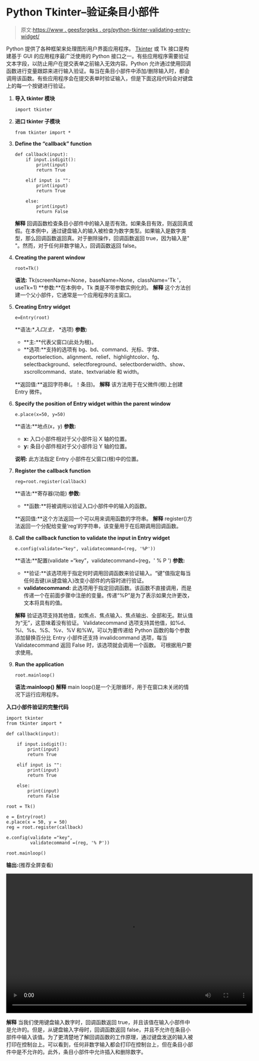 # Python Tkinter–验证条目小部件

> 原文:[https://www . geesforgeks . org/python-tkinter-validating-entry-widget/](https://www.geeksforgeeks.org/python-tkinter-validating-entry-widget/)

Python 提供了各种框架来处理图形用户界面应用程序。 [Tkinter](https://www.geeksforgeeks.org/python-gui-tkinter/) 或 Tk 接口是构建基于 GUI 的应用程序最广泛使用的 Python 接口之一。有些应用程序需要验证文本字段，以防止用户在提交表单之前输入无效内容。Python 允许通过使用回调函数进行变量跟踪来进行输入验证。每当在条目小部件中添加/删除输入时，都会调用该函数。有些应用程序会在提交表单时验证输入，但是下面这段代码会对键盘上的每一个按键进行验证。

1.  **导入 tkinter 模块**

    ```
    import tkinter
    ```

2.  **进口 tkinter 子模块**

    ```
    from tkinter import *
    ```

3.  **Define the “callback” function**

    ```
    def callback(input):
        if input.isdigit():
            print(input)
            return True

        elif input is "":
            print(input)
            return True

        else:
            print(input)
            return False
    ```

    **解释**
    回调函数检查条目小部件中的输入是否有效。如果条目有效，则返回真或假。在本例中，通过键盘输入的输入被检查为数字类型。如果输入是数字类型，那么回调函数返回真。对于删除操作，回调函数返回 true，因为输入是" "。然而，对于任何非数字输入，回调函数返回 false。

4.  **Creating the parent window**

    ```
    root=Tk()
    ```

    **语法:** Tk(screenName=None，baseName=None，className='Tk '，useTk=1)
    **参数:**在本例中，Tk 类是不带参数实例化的。
    **解释**
    这个方法创建一个父小部件，它通常是一个应用程序的主窗口。

5.  **Creating Entry widget**

    ```
    e=Entry(root)
    ```

    **语法:**入口(主，* *选项)
    **参数:**

    *   **主:**代表父窗口(此处为根)。
    *   **选项:**支持的选项有 bg、bd、command、光标、字体、exportselection、alignment、relief、highlightcolor、fg、selectbackground、selectforeground、selectborderwidth、show、xscrollcommand、state、textvariable 和 width。

    **返回值:**返回字符串(。！条目)。
    **解释**
    该方法用于在父微件(根)上创建 Entry 微件。

6.  **Specify the position of Entry widget within the parent window**

    ```
    e.place(x=50, y=50)
    ```

    **语法:**地点(x，y)
    **参数:**

    *   **x:** 入口小部件相对于父小部件沿 X 轴的位置。
    *   **y:** 条目小部件相对于父小部件沿 Y 轴的位置。

    **说明:**
    此方法指定 Entry 小部件在父窗口(根)中的位置。

7.  **Register the callback function**

    ```
    reg=root.register(callback)
    ```

    **语法:**寄存器(功能)
    **参数:**

    *   **函数:**将被调用以验证入口小部件中的输入的函数。

    **返回值:**这个方法返回一个可以用来调用函数的字符串。
    **解释**
    register()方法返回一个分配给变量‘reg’的字符串，该变量用于在后期调用回调函数。

8.  **Call the callback function to validate the input in Entry widget**

    ```
    e.config(validate="key", validatecommand=(reg, '%P'))
    ```

    **语法:**配置(validate =“key”，validatecommand=(reg，' % P ')
    **参数:**

    *   **验证:**该选项用于指定何时调用回调函数来验证输入。“键”值指定每当任何击键(从键盘输入)改变小部件的内容时进行验证。
    *   **validatecommand:** 此选项用于指定回调函数。该函数不直接调用，而是传递一个在前面步骤中注册的变量。传递“%P”是为了表示如果允许更改，文本将具有的值。

    **解释**
    验证选项支持其他值，如焦点、焦点输入、焦点输出、全部和无。默认值为“无”，这意味着没有验证。
    Validatecommand 选项支持其他值，如%d、%i、%s、%S、%v、%V 和%W。可以为要传递给 Python 函数的每个参数添加替换百分比
    Entry 小部件还支持 invalidcommand 选项，每当 Validatecommand 返回 False 时，该选项就会调用一个函数。
    可根据用户要求使用。

9.  **Run the application**

    ```
    root.mainloop()
    ```

    **语法:mainloop()**
    **解释**
    main loop()是一个无限循环，用于在窗口未关闭的情况下运行应用程序。

**入口小部件验证的完整代码**

```
import tkinter
from tkinter import *

def callback(input):

    if input.isdigit():
        print(input)
        return True

    elif input is "":
        print(input)
        return True

    else:
        print(input)
        return False

root = Tk()

e = Entry(root)
e.place(x = 50, y = 50)
reg = root.register(callback)

e.config(validate ="key", 
         validatecommand =(reg, '% P'))

root.mainloop()
```

**输出:**(推荐全屏查看)

<video class="wp-video-shortcode" id="video-386792-1" width="665" height="376" preload="metadata" controls=""><source type="video/mp4" src="https://media.geeksforgeeks.org/wp-content/uploads/20200318144811/validationOutput.mp4?_=1">[https://media.geeksforgeeks.org/wp-content/uploads/20200318144811/validationOutput.mp4](https://media.geeksforgeeks.org/wp-content/uploads/20200318144811/validationOutput.mp4)</video>

**解释**
当我们使用键盘输入数字时，回调函数返回 true，并且该值在输入小部件中是允许的。但是，从键盘输入字母时，回调函数返回 false，并且不允许在条目小部件中输入该值。为了更清楚地了解回调函数的工作原理，通过键盘发送的输入被打印在控制台上。可以看到，任何非数字输入都会打印在控制台上，但在条目小部件中是不允许的。此外，条目小部件中允许插入和删除数字。